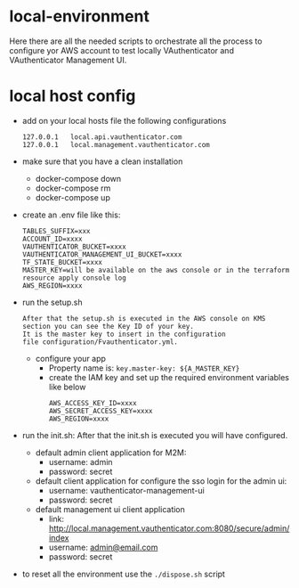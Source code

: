 # local-environment

Here there are all the needed scripts to orchestrate all the process to configure yor AWS account to test locally VAuthenticator and VAuthenticator Management UI.


# local host config

- add on your local hosts file the following configurations

    ```
    127.0.0.1   local.api.vauthenticator.com
    127.0.0.1   local.management.vauthenticator.com
    ```
- make sure that you have a clean installation 
  - docker-compose down  
  - docker-compose rm  
  - docker-compose up
- create an .env file like this:
  ````
  TABLES_SUFFIX=xxx
  ACCOUNT_ID=xxxx
  VAUTHENTICATOR_BUCKET=xxxx
  VAUTHENTICATOR_MANAGEMENT_UI_BUCKET=xxxx
  TF_STATE_BUCKET=xxxx
  MASTER_KEY=will be available on the aws console or in the terraform resource apply console log 
  AWS_REGION=xxxx
  ````
- run the setup.sh
  ```
  After that the setup.sh is executed in the AWS console on KMS section you can see the Key ID of your key. 
  It is the master key to insert in the configuration
  file configuration/Fvauthenticator.yml.
  ```
  
  - configure your app
    - Property name is: `key.master-key: ${A_MASTER_KEY}`
    - create the IAM key and set up the required environment variables like below
      ```
      AWS_ACCESS_KEY_ID=xxxx
      AWS_SECRET_ACCESS_KEY=xxxx
      AWS_REGION=xxxx
      ```
  
- run the init.sh: After that the init.sh is executed you will have configured.
  - default admin client application for M2M:
      - username: admin
      - password: secret 
  - default client application for configure the sso login for the admin ui:
      - username: vauthenticator-management-ui
      - password: secret 
  - default management ui client application 
    - link:  http://local.management.vauthenticator.com:8080/secure/admin/index
    - username: admin@email.com
    - password: secret


- to reset all the environment use the ```./dispose.sh``` script
